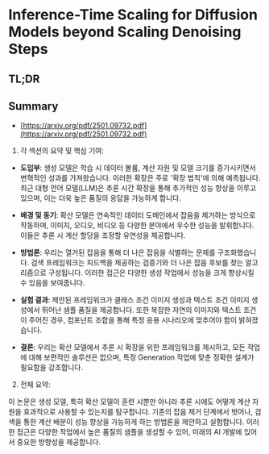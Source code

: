 # Inference-Time Scaling for Diffusion Models beyond Scaling Denoising Steps
## TL;DR
## Summary
- [https://arxiv.org/pdf/2501.09732.pdf](https://arxiv.org/pdf/2501.09732.pdf)

1. 각 섹션의 요약 및 핵심 기여:

- **도입부**: 생성 모델은 학습 시 데이터 볼륨, 계산 자원 및 모델 크기를 증가시키면서 변혁적인 성과를 가져왔습니다. 이러한 확장은 주로 '확장 법칙'에 의해 예측됩니다. 최근 대형 언어 모델(LLM)은 추론 시간 확장을 통해 추가적인 성능 향상을 이루고 있으며, 이는 더욱 높은 품질의 응답을 가능하게 합니다.

- **배경 및 동기**: 확산 모델은 연속적인 데이터 도메인에서 잡음을 제거하는 방식으로 작동하며, 이미지, 오디오, 비디오 등 다양한 분야에서 우수한 성능을 발휘합니다. 이들은 추론 시 계산 할당을 조정할 유연성을 제공합니다.

- **방법론**: 우리는 열거된 잡음을 통해 더 나은 잡음을 식별하는 문제를 구조화했습니다. 검색 프레임워크는 피드백을 제공하는 검증기와 더 나은 잡음 후보를 찾는 알고리즘으로 구성됩니다. 이러한 접근은 다양한 생성 작업에서 성능을 크게 향상시킬 수 있음을 보여줍니다.

- **실험 결과**: 제안된 프레임워크가 클래스 조건 이미지 생성과 텍스트 조건 이미지 생성에서 뛰어난 샘플 품질을 제공합니다. 또한 복잡한 자연의 이미지와 텍스트 조건이 주어진 경우, 컴포넌트 조합을 통해 특정 응용 시나리오에 맞추어야 함이 밝혀졌습니다.

- **결론**: 우리는 확산 모델에서 추론 시 확장을 위한 프레임워크를 제시하고, 모든 작업에 대해 보편적인 솔루션은 없으며, 특정 Generation 작업에 맞춘 정확한 설계가 필요함을 강조합니다.

2. 전체 요약:

이 논문은 생성 모델, 특히 확산 모델이 훈련 시뿐만 아니라 추론 시에도 어떻게 계산 자원을 효과적으로 사용할 수 있는지를 탐구합니다. 기존의 잡음 제거 단계에서 벗어나, 검색을 통한 계산 배분이 성능 향상을 가능하게 하는 방법론을 제안하고 실험합니다. 이러한 접근은 다양한 작업에서 높은 품질의 샘플을 생성할 수 있어, 미래의 AI 개발에 있어서 중요한 방향성을 제공합니다.